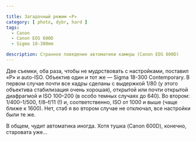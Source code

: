 ```yaml
---

title: Загадочный режим «P»
category: [ photo, dybr, hard ]
tags:
  - Canon
  - Canon EOS 600D
  - Sigma 18-300mm

description: Странное поведение автоматики камеры (Canon EOS 600D)
---
```

Две съемки, оба раза, чтобы не мудрствовать с настройками, поставил «P» и auto-ISO. Объектив один
и тот же — Sigma 18-300 Contemporary. В первом случае почти все кадры сделаны с выдержкой 1/80
(у этого объектива стабилизация очень хорошая), открытой или почти открытой диафрагмой и ISO 100–200
(в особо темных случаях до 640). Во втором: 1/400–1/500, f/8–f/11 (!) и, соответственно, ISO от 1000
и выше (чаще ближе к 1600). Нет, стаб я во втором случае не отключал, все настройки были те же.

В общем, чудит автоматика иногда. Хотя тушка (Canon 600D), конечно, старовата уже...
